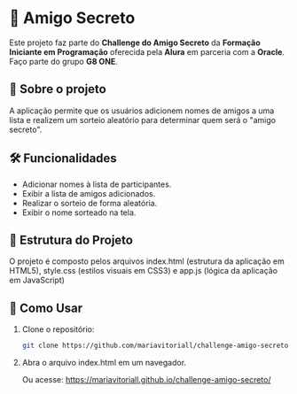 # 🎁 Amigo Secreto

Este projeto faz parte do **Challenge do Amigo Secreto** da **Formação Iniciante em Programação** oferecida pela **Alura** em parceria com a **Oracle**. Faço parte do grupo **G8 ONE**.

## 🚀 Sobre o projeto

A aplicação permite que os usuários adicionem nomes de amigos a uma lista e realizem um sorteio aleatório para determinar quem será o "amigo secreto".

## 🛠️ Funcionalidades

- Adicionar nomes à lista de participantes.
- Exibir a lista de amigos adicionados.
- Realizar o sorteio de forma aleatória.
- Exibir o nome sorteado na tela.

## 📂 Estrutura do Projeto

O projeto é composto pelos arquivos index.html (estrutura da aplicação em HTML5), style.css (estilos visuais em CSS3) e app.js (lógica da aplicação em JavaScript)

## 🎯 Como Usar

1. Clone o repositório:
   ```bash
   git clone https://github.com/mariavitoriall/challenge-amigo-secreto.git

2. Abra o arquivo index.html em um navegador.

   Ou acesse: https://mariavitoriall.github.io/challenge-amigo-secreto/ 
